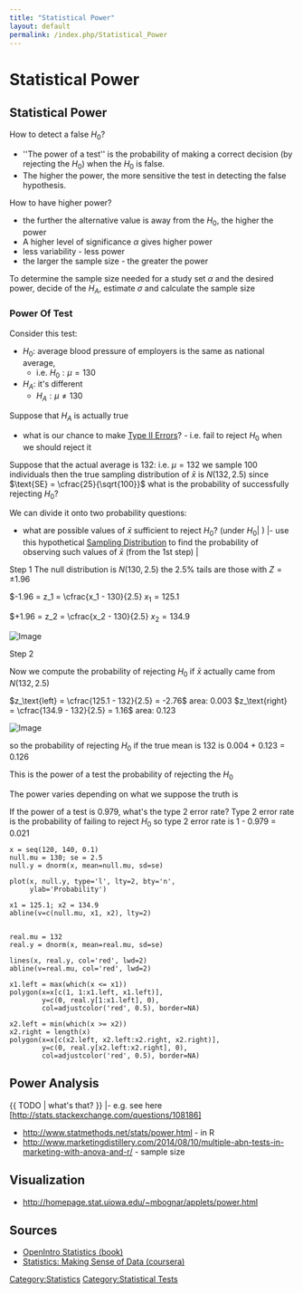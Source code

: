 ```yaml
---
title: "Statistical Power"
layout: default
permalink: /index.php/Statistical_Power
---
```


# Statistical Power

## Statistical Power
How to detect a false $H_0$? 
- ''The power of a test'' is the probability of making a correct decision (by rejecting the $H_0$) when the $H_0$ is false. 
- The higher the power, the more sensitive the test in detecting the false hypothesis.

How to have higher power? 
- the further the alternative value is away from the $H_0$, the higher the power
- A higher level of significance $\alpha$ gives higher power
- less variability - less power
- the larger the sample size - the greater the power

To determine the sample size needed for a study set $\alpha$ and the desired power, decide of the $H_A$, estimate $\sigma$ and calculate the sample size




### Power Of Test
Consider this test:
- $H_0$: average blood pressure of employers is the same as national average,
  - i.e. $H_0: \mu = 130$
- $H_A$: it's different
  - $H_A: \mu \ne 130$

Suppose that $H_A$ is actually true
- what is our chance to make [Type II Errors](Type_II_Errors)? - i.e. fail to reject $H_0$ when we should reject it 


Suppose that the actual average is 132: i.e. $\mu = 132$
we sample 100 individuals 
then the true sampling distribution of $\bar{x}$ is $N(132, 2.5)$
since $\text{SE} = \cfrac{25}{\sqrt{100}}$
what is the probability of successfully rejecting $H_0$?

We can divide it onto two probability questions:

- what are possible values of $\bar{x}$ sufficient to reject $H_0$? (under $H_0$|  ) |- use this hypothetical [Sampling Distribution](Sampling_Distribution) to find the probability of observing such values of $\bar{x}$ (from the 1st step) |

Step 1
The null distribution is $N(130, 2.5)$
the 2.5% tails are those with $Z = \pm 1.96$

$-1.96 = z_1 = \cfrac{x_1 - 130}{2.5}
$x_1 = 125.1$


$+1.96 = z_2 = \cfrac{x_2 - 130}{2.5}
$x_2 = 134.9$

<img src="http://habrastorage.org/files/a3a/866/c33/a3a866c339cb4a35b54543a63b0ac593.png" alt="Image">


Step 2

Now we compute the probability of rejecting $H_0$ if $\bar{x}$ actually came from $N(132, 2.5)$

$z_\text{left} = \cfrac{125.1 - 132}{2.5} = -2.76$
area: 0.003
$z_\text{right} = \cfrac{134.9 - 132}{2.5} = 1.16$
area: 0.123

<img src="http://habrastorage.org/files/aff/5d0/286/aff5d02862104e998bcab1248b983de3.png" alt="Image">

so the probability of rejecting $H_0$ if the true mean is 132 is 
0.004 + 0.123 = 0.126

This is the power of a test 
the probability of rejecting the $H_0$


The power varies depending on what we suppose the truth is 

If the power of a test is 0.979, what's the type 2 error rate? 
Type 2 error rate is the probability of failing to reject $H_0$ 
so type 2 error rate is 1 - 0.979 = 0.021


```carbon
x = seq(120, 140, 0.1)
null.mu = 130; se = 2.5
null.y = dnorm(x, mean=null.mu, sd=se)

plot(x, null.y, type='l', lty=2, bty='n',
     ylab='Probability')

x1 = 125.1; x2 = 134.9
abline(v=c(null.mu, x1, x2), lty=2)


real.mu = 132
real.y = dnorm(x, mean=real.mu, sd=se)

lines(x, real.y, col='red', lwd=2)
abline(v=real.mu, col='red', lwd=2)

x1.left = max(which(x <= x1))
polygon(x=x[c(1, 1:x1.left, x1.left)],
        y=c(0, real.y[1:x1.left], 0), 
        col=adjustcolor('red', 0.5), border=NA)

x2.left = min(which(x >= x2))
x2.right = length(x)
polygon(x=x[c(x2.left, x2.left:x2.right, x2.right)],
        y=c(0, real.y[x2.left:x2.right], 0), 
        col=adjustcolor('red', 0.5), border=NA)
```


## Power Analysis
{{ TODO |  what's that? }} |- e.g. see here [http://stats.stackexchange.com/questions/108186]
- http://www.statmethods.net/stats/power.html - in R
- http://www.marketingdistillery.com/2014/08/10/multiple-abn-tests-in-marketing-with-anova-and-r/ - sample size 


## Visualization
- http://homepage.stat.uiowa.edu/~mbognar/applets/power.html


## Sources
- [OpenIntro Statistics (book)](OpenIntro_Statistics_(book))
- [Statistics: Making Sense of Data (coursera)](Statistics__Making_Sense_of_Data_(coursera))

[Category:Statistics](Category_Statistics)
[Category:Statistical Tests](Category_Statistical_Tests)